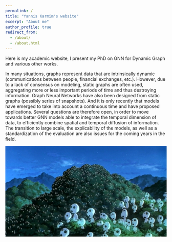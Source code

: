 ```yaml
---
permalink: /
title: "Yannis Karmim's website"
excerpt: "About me"
author_profile: true
redirect_from: 
  - /about/
  - /about.html
---
```


Here is my academic website, I present my PhD on GNN for Dynamic Graph and various other works.


In many situations, graphs represent data that are intrinsically dynamic (communications between people, financial exchanges, etc.). However, due to a lack of consensus on modeling, static graphs are often used, aggregating more or less important periods of time and thus destroying information. Graph Neural Networks have also been designed from static graphs (possibly series of snapshots). And it is only recently that models have emerged to take into account a continuous time and have proposed applications. Several questions are therefore open, in order to move towards better GNN models able to integrate the temporal dimension of data, to efficiently combine spatial and temporal diffusion of information. The transition to large scale, the explicability of the models, as well as a standardization of the evaluation are also issues for the coming years in the field. 

![](/images/accueil.jpg)
